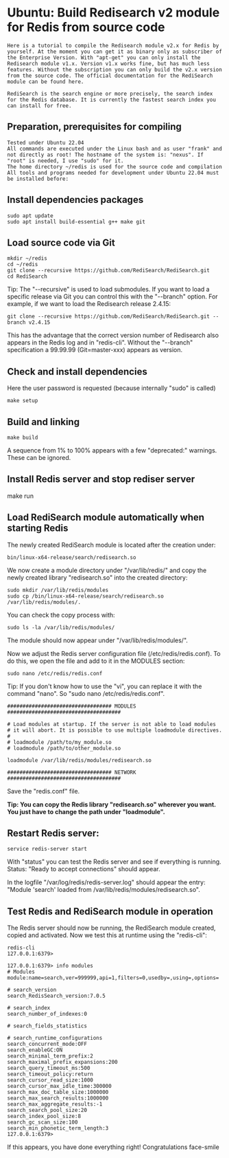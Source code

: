 # Ubuntu: Build Redisearch v2 module for Redis from source code

    Here is a tutorial to compile the Redisearch module v2.x for Redis by yourself. At the moment you can get it as binary only as subscriber of the Enterprise Version. With "apt-get" you can only install the Redisearch module v1.x. Version v1.x works fine, but has much less features. Without the subscription you can only build the v2.x version from the source code. The official documentation for the RediSearch module can be found here.

    RediSearch is the search engine or more precisely, the search index for the Redis database. It is currently the fastest search index you can install for free.

## Preparation, prerequisites for compiling

    Tested under Ubuntu 22.04
    All commands are executed under the Linux bash and as user "frank" and not directly as root! The hostname of the system is: "nexus". If "root" is needed, I use "sudo" for it.
    The home directory ~/redis is used for the source code and compilation
    All tools and programs needed for development under Ubuntu 22.04 must be installed before:

## Install dependencies packages

    sudo apt update 
    sudo apt install build-essential g++ make git

## Load source code via Git

    mkdir ~/redis 
    cd ~/redis 
    git clone --recursive https://github.com/RediSearch/RediSearch.git
    cd RediSearch


Tip: The "--recursive" is used to load submodules.
If you want to load a specific release via Git you can control this with the "--branch" option. For example, if we want to load the Redisearch release 2.4.15:

    git clone --recursive https://github.com/RediSearch/RediSearch.git --branch v2.4.15

This has the advantage that the correct version number of Redisearch also appears in the Redis log and in "redis-cli". Without the "--branch" specification a 99.99.99 (Git=master-xxx) appears as version.

## Check and install dependencies

Here the user password is requested (because internally "sudo" is called)

    make setup

## Build and linking

    make build

A sequence from 1% to 100% appears with a few "deprecated:" warnings. These can be ignored.

## Install Redis server and stop rediser server

make run 

## Load RediSearch module automatically when starting Redis

The newly created RediSearch module is located after the creation under:

    bin/linux-x64-release/search/redisearch.so

We now create a module directory under "/var/lib/redis/" and copy the newly created library "redisearch.so" into the created directory:

    sudo mkdir /var/lib/redis/modules
    sudo cp /bin/linux-x64-release/search/redisearch.so /var/lib/redis/modules/.

You can check the copy process with:

    sudo ls -la /var/lib/redis/modules/

The module should now appear under "/var/lib/redis/modules/".

Now we adjust the Redis server configuration file (/etc/redis/redis.conf). To do this, we open the file and add to it in the MODULES section:
    
    sudo nano /etc/redis/redis.conf

Tip: If you don't know how to use the "vi", you can replace it with the command "nano". So "sudo nano /etc/redis/redis.conf".

    ################################## MODULES #####################################

    # Load modules at startup. If the server is not able to load modules
    # it will abort. It is possible to use multiple loadmodule directives.
    #
    # loadmodule /path/to/my_module.so
    # loadmodule /path/to/other_module.so

    loadmodule /var/lib/redis/modules/redisearch.so

    ################################## NETWORK #####################################

Save the "redis.conf" file.

**Tip: You can copy the Redis library "redisearch.so" wherever you want. You just have to change the path under "loadmodule".**

## Restart Redis server:

    service redis-server start

With "status" you can test the Redis server and see if everything is running. Status: "Ready to accept connections" should appear.

In the logfile "/var/log/redis/redis-server.log" should appear the entry: "Module 'search' loaded from /var/lib/redis/modules/redisearch.so".

## Test Redis and RediSearch module in operation

The Redis server should now be running, the RediSearch module created, copied and activated. Now we test this at runtime using the "redis-cli":

    redis-cli
    127.0.0.1:6379> 

    127.0.0.1:6379> info modules
    # Modules
    module:name=search,ver=999999,api=1,filters=0,usedby=,using=,options=

    # search_version
    search_RedisSearch_version:7.0.5

    # search_index
    search_number_of_indexes:0

    # search_fields_statistics

    # search_runtime_configurations
    search_concurrent_mode:OFF
    search_enableGC:ON
    search_minimal_term_prefix:2
    search_maximal_prefix_expansions:200
    search_query_timeout_ms:500
    search_timeout_policy:return
    search_cursor_read_size:1000
    search_cursor_max_idle_time:300000
    search_max_doc_table_size:1000000
    search_max_search_results:1000000
    search_max_aggregate_results:-1
    search_search_pool_size:20
    search_index_pool_size:8
    search_gc_scan_size:100
    search_min_phonetic_term_length:3
    127.0.0.1:6379> 

If this appears, you have done everything right! Congratulations face-smile
